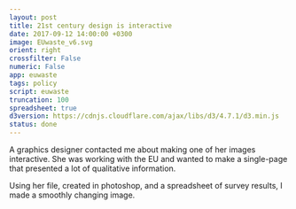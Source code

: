 ```yaml
---
layout: post
title: 21st century design is interactive 
date: 2017-09-12 14:00:00 +0300
image: EUwaste_v6.svg
orient: right
crossfilter: False
numeric: False
app: euwaste
tags: policy
script: euwaste
truncation: 100
spreadsheet: true
d3version: https://cdnjs.cloudflare.com/ajax/libs/d3/4.7.1/d3.min.js
status: done
---
```


A graphics designer contacted me about making one of her images interactive. She was working with the EU and wanted to make a single-page that presented a lot of qualitative information. 

Using her file, created in photoshop, and a spreadsheet of survey results, I made a smoothly changing image.

